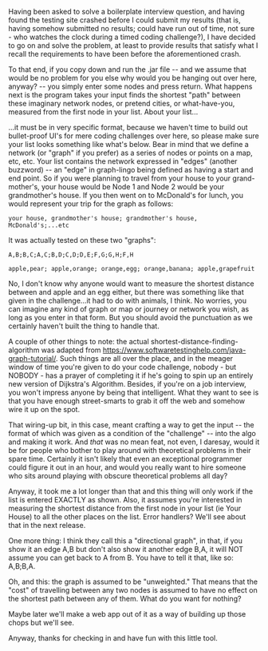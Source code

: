 Having been asked to solve a boilerplate interview question, and having found the testing site crashed before
I could submit my results (that is, having somehow submitted no results; could have run out of time, 
not sure - who watches the clock during a timed coding challenge?), I have decided to go on and solve the problem,
at least to provide results that satisfy what I recall the requirements to have been before the aforementioned
crash.

To that end, if you copy down and run the .jar file -- and we assume that would be no problem for you else why would you
be hanging out over here, anyway? -- you simply enter some nodes and press return.  What happens next is 
the program takes your input finds the shortest "path" between these imaginary network nodes, or pretend cities,
or what-have-you, measured from the first node in your list. About your list...

...it must  be in very specific format, because we haven't time to build out bullet-proof UI's for mere coding
challenges over here, so please make sure your list looks something like what's below.  Bear in mind that we define
a network (or "graph" if you prefer) as a series of nodes or points on a map, etc, etc.  Your list contains
the network expressed in "edges" (another buzzword) -- an "edge" in graph-lingo being defined as having a start and
end point.  So if you were planning to travel from your house to your grand-mother's, your house would be Node 1 and
Node 2 would be your grandmother's house.  If you then went on to McDonald's for lunch, you would represent your
trip for the graph as follows:

`your house, grandmother's house; grandmother's house, McDonald's;...etc`

It was actually tested on these two "graphs":

`A,B;B,C;A,C;B,D;C,D;D,E;F,G;G,H;F,H`

`apple,pear; apple,orange; orange,egg; orange,banana; apple,grapefruit`

No, I don't know why anyone would want to measure the shortest distance between and apple and an egg either, but
there was something like that given in the challenge...it had to do with animals, I think.  No worries, 
you can imagine any kind of graph  or map or journey or network you wish, as long as you enter in that form. But you should avoid the punctuation as we certainly haven't built the thing to handle that.

A couple of other things to note: the actual shortest-distance-finding-algorithm was adapted from 
https://www.softwaretestinghelp.com/java-graph-tutorial/. Such things are all over the place, and 
in the meager window of time you're given to do your code challenge, nobody - but NOBODY - has a prayer of 
completing it if he's going to spin up an entirely new version of Dijkstra's Algorithm.  Besides, 
if you're on a job interview, you won't impress anyone by being that intelligent.  What they want to see is that
you have enough street-smarts to grab it off the web and somehow wire it up on the spot.

That wiring-up bit, in this case, meant crafting a way to get the input -- the format of which was given as a condition
of the "challenge" -- into the algo and making it work.  And _that_ was no mean feat, not even, I daresay, would it be for people who
bother to play around with theoretical problems in their spare time.  Certainly it isn't likely that even an
exceptional programmer could figure it out in an hour, and would you really want to hire someone who sits around 
playing with obscure theoretical problems all day?

Anyway, it took me a lot longer than that and this thing will only work if the list is entered EXACTLY as shown.
Also, it assumes you're interested in measuring the shortest distance from the first node in your list (ie Your House)
to all the other places on the list.  Error handlers? We'll see about that in the next release. 

One more thing: I think they call this a "directional graph", in that, if you show it an edge A,B but don't 
also show it another edge B,A, it will NOT assume you can get back to A from B.  You have to tell it that, like so:
A,B;B,A.  

Oh, and this: the graph is assumed to be "unweighted."  That means that the "cost" of travelling between any two nodes is assumed to have no effect on the shortest path between any of them.  What do you want for nothing?

Maybe later we'll make a web app out of it as a way of building up those chops but we'll see.

Anyway, thanks for checking in and have fun with this little tool.  
